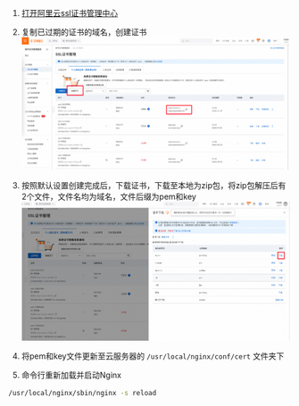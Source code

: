 1. [打开阿里云ssl证书管理中心](https://yundun.console.aliyun.com/?spm=5176.100251.console-base_search-panel.dtab-product_cas.57b84f15NrTQfV&p=cas#/certExtend/free/cn-hangzhou)


2. 复制已过期的证书的域名，创建证书
![创建](/asset/01.png)


3. 按照默认设置创建完成后，下载证书，下载至本地为zip包，将zip包解压后有2个文件，文件名均为域名，文件后缀为pem和key
![下载](/asset/02.png)


4. 将pem和key文件更新至云服务器的 `/usr/local/nginx/conf/cert` 文件夹下

5. 命令行重新加载并启动Nginx
  ```bash
  /usr/local/nginx/sbin/nginx -s reload
  ```
